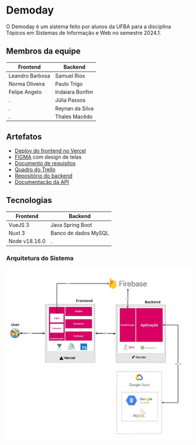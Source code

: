 # Demoday
O Demoday é um sistema feito por alunos da UFBA para a disciplina Tópicos em Sistemas de Informação e Web no semestre 2024.1.

## Membros da equipe
Frontend                | Backend
---------               |---------
Leandro Barbosa         | Samuel Rios
Norma Oliveira          | Paulo Trigo
Felipe Angelo           | Indaiara Bonfim 
.                       | Júlia Passos
.                       | Reynan da Silva
.                       | Thales Macêdo


## Artefatos
* [Deploy do frontend no Vercel](https://demoday-omega.vercel.app/)
* [FIGMA](https://www.figma.com/file/tgBiMAOeOy1C1cPPbGdntX/DEMODAY?type=design&node-id=0-1&mode=design&t=k7Q0p52UdAdfpMsC-0) com design de telas
* [Documento de requisitos](https://docs.google.com/document/d/1WxX1Q8yOPc812UFwMu00FkKZp7S3j5BIyUZi6pdiwp0/edit?tab=t.0#heading=h.op8j48fy8tth)
* [Quadro do Trello](https://trello.com/b/cQF1ZpIU/ic0045)
* [Repositório do backend](https://github.com/samuelrios/demoday-api)
* [Documentação da API](https://demoday-api.onrender.com/swagger-ui/index.html#/)

## Tecnologias
Frontend      | Backend
---------     |---------
VueJS 3       | Java Spring Boot
Nuxt 3        | Banco de dados MySQL
Node v18.16.0 | .

### Arquitetura do Sistema
![Arquitetura do sistema](public/artifacts/arquitetura_sistema.jpg)